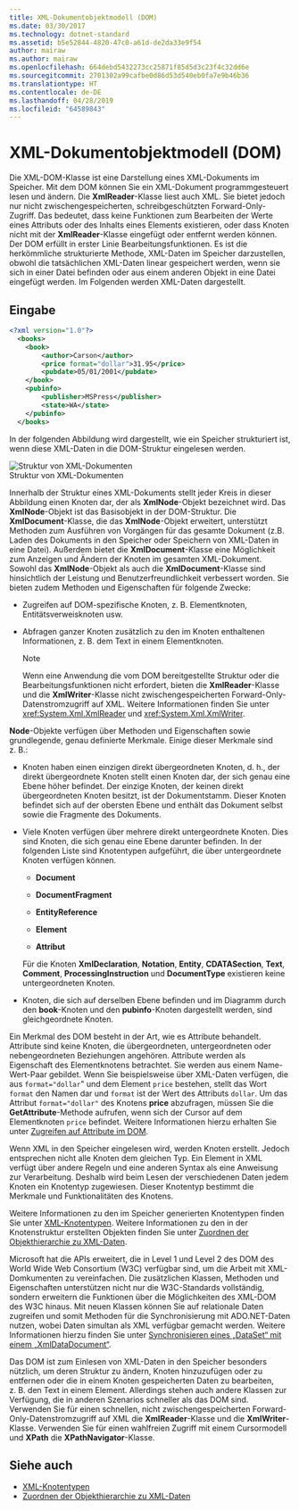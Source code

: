 ```yaml
---
title: XML-Dokumentobjektmodell (DOM)
ms.date: 03/30/2017
ms.technology: dotnet-standard
ms.assetid: b5e52844-4820-47c0-a61d-de2da33e9f54
author: mairaw
ms.author: mairaw
ms.openlocfilehash: 664debd5432273cc25871f85d5d3c23f4c32dd6e
ms.sourcegitcommit: 2701302a99cafbe0d86d53d540eb0fa7e9b46b36
ms.translationtype: HT
ms.contentlocale: de-DE
ms.lasthandoff: 04/28/2019
ms.locfileid: "64589843"
---
```

# <a name="xml-document-object-model-dom"></a>XML-Dokumentobjektmodell (DOM)
Die XML-DOM-Klasse ist eine Darstellung eines XML-Dokuments im Speicher. Mit dem DOM können Sie ein XML-Dokument programmgesteuert lesen und ändern. Die **XmlReader**-Klasse liest auch XML. Sie bietet jedoch nur nicht zwischengespeicherten, schreibgeschützten Forward-Only-Zugriff. Das bedeutet, dass keine Funktionen zum Bearbeiten der Werte eines Attributs oder des Inhalts eines Elements existieren, oder dass Knoten nicht mit der **XmlReader**-Klasse eingefügt oder entfernt werden können. Der DOM erfüllt in erster Linie Bearbeitungsfunktionen. Es ist die herkömmliche strukturierte Methode, XML-Daten im Speicher darzustellen, obwohl die tatsächlichen XML-Daten linear gespeichert werden, wenn sie sich in einer Datei befinden oder aus einem anderen Objekt in eine Datei eingefügt werden. Im Folgenden werden XML-Daten dargestellt.  
  
## <a name="input"></a>Eingabe  
  
```xml  
<?xml version="1.0"?>  
  <books>  
    <book>  
        <author>Carson</author>  
        <price format="dollar">31.95</price>  
        <pubdate>05/01/2001</pubdate>  
    </book>  
    <pubinfo>  
        <publisher>MSPress</publisher>  
        <state>WA</state>  
    </pubinfo>  
  </books>   
```  
  
 In der folgenden Abbildung wird dargestellt, wie ein Speicher strukturiert ist, wenn diese XML-Daten in die DOM-Struktur eingelesen werden.  
  
 ![Struktur von XML-Dokumenten](../../../../docs/standard/data/xml/media/xml-to-domtree.gif "XML_To_DOMTree")  
Struktur von XML-Dokumenten  
  
 Innerhalb der Struktur eines XML-Dokuments stellt jeder Kreis in dieser Abbildung einen Knoten dar, der als **XmlNode**-Objekt bezeichnet wird. Das **XmlNode**-Objekt ist das Basisobjekt in der DOM-Struktur. Die **XmlDocument**-Klasse, die das **XmlNode**-Objekt erweitert, unterstützt Methoden zum Ausführen von Vorgängen für das gesamte Dokument (z.B. Laden des Dokuments in den Speicher oder Speichern von XML-Daten in eine Datei). Außerdem bietet die **XmlDocument**-Klasse eine Möglichkeit zum Anzeigen und Ändern der Knoten im gesamten XML-Dokument. Sowohl das **XmlNode**-Objekt als auch die **XmlDocument**-Klasse sind hinsichtlich der Leistung und Benutzerfreundlichkeit verbessert worden. Sie bieten zudem Methoden und Eigenschaften für folgende Zwecke:  
  
- Zugreifen auf DOM-spezifische Knoten, z. B. Elementknoten, Entitätsverweisknoten usw.  
  
- Abfragen ganzer Knoten zusätzlich zu den im Knoten enthaltenen Informationen, z. B. dem Text in einem Elementknoten.  
  
    > [!NOTE]
    >  Wenn eine Anwendung die vom DOM bereitgestellte Struktur oder die Bearbeitungsfunktionen nicht erfordert, bieten die **XmlReader**-Klasse und die **XmlWriter**-Klasse nicht zwischengespeicherten Forward-Only-Datenstromzugriff auf XML. Weitere Informationen finden Sie unter <xref:System.Xml.XmlReader> und <xref:System.Xml.XmlWriter>.  
  
 **Node**-Objekte verfügen über Methoden und Eigenschaften sowie grundlegende, genau definierte Merkmale. Einige dieser Merkmale sind z. B.:  
  
- Knoten haben einen einzigen direkt übergeordneten Knoten, d. h., der direkt übergeordnete Knoten stellt einen Knoten dar, der sich genau eine Ebene höher befindet. Der einzige Knoten, der keinen direkt übergeordneten Knoten besitzt, ist der Dokumentstamm. Dieser Knoten befindet sich auf der obersten Ebene und enthält das Dokument selbst sowie die Fragmente des Dokuments.  
  
- Viele Knoten verfügen über mehrere direkt untergeordnete Knoten. Dies sind Knoten, die sich genau eine Ebene darunter befinden. In der folgenden Liste sind Knotentypen aufgeführt, die über untergeordnete Knoten verfügen können.  
  
    - **Document**  
  
    - **DocumentFragment**  
  
    - **EntityReference**  
  
    - **Element**  
  
    - **Attribut**  
  
     Für die Knoten **XmlDeclaration**, **Notation**, **Entity**, **CDATASection**, **Text**, **Comment**, **ProcessingInstruction** und **DocumentType** existieren keine untergeordneten Knoten.  
  
- Knoten, die sich auf derselben Ebene befinden und im Diagramm durch den **book**-Knoten und den **pubinfo**-Knoten dargestellt werden, sind gleichgeordnete Knoten.  
  
 Ein Merkmal des DOM besteht in der Art, wie es Attribute behandelt. Attribute sind keine Knoten, die übergeordneten, untergeordneten oder nebengeordneten Beziehungen angehören. Attribute werden als Eigenschaft des Elementknotens betrachtet. Sie werden aus einem Name-Wert-Paar gebildet. Wenn Sie beispielsweise über XML-Daten verfügen, die aus `format="dollar`" und dem Element `price` bestehen, stellt das Wort `format` den Namen dar und `format` ist der Wert des Attributs `dollar`. Um das Attribut `format="dollar"` des Knotens **price** abzufragen, müssen Sie die **GetAttribute**-Methode aufrufen, wenn sich der Cursor auf dem Elementknoten `price` befindet. Weitere Informationen hierzu erhalten Sie unter [Zugreifen auf Attribute im DOM](../../../../docs/standard/data/xml/accessing-attributes-in-the-dom.md).  
  
 Wenn XML in den Speicher eingelesen wird, werden Knoten erstellt. Jedoch entsprechen nicht alle Knoten dem gleichen Typ. Ein Element in XML verfügt über andere Regeln und eine anderen Syntax als eine Anweisung zur Verarbeitung. Deshalb wird beim Lesen der verschiedenen Daten jedem Knoten ein Knotentyp zugewiesen. Dieser Knotentyp bestimmt die Merkmale und Funktionalitäten des Knotens.  
  
 Weitere Informationen zu den im Speicher generierten Knotentypen finden Sie unter [XML-Knotentypen](../../../../docs/standard/data/xml/types-of-xml-nodes.md). Weitere Informationen zu den in der Knotenstruktur erstellten Objekten finden Sie unter [Zuordnen der Objekthierarchie zu XML-Daten](../../../../docs/standard/data/xml/mapping-the-object-hierarchy-to-xml-data.md).  
  
 Microsoft hat die APIs erweitert, die in Level 1 und Level 2 des DOM des World Wide Web Consortium (W3C) verfügbar sind, um die Arbeit mit XML-Domkumenten zu vereinfachen. Die zusätzlichen Klassen, Methoden und Eigenschaften unterstützen nicht nur die W3C-Standards vollständig, sondern erweitern die Funktionen über die Möglichkeiten des XML-DOM des W3C hinaus. Mit neuen Klassen können Sie auf relationale Daten zugreifen und somit Methoden für die Synchronisierung mit ADO.NET-Daten nutzen, wobei Daten simultan als XML verfügbar gemacht werden. Weitere Informationen hierzu finden Sie unter [Synchronisieren eines „DataSet“ mit einem „XmlDataDocument“](../../../../docs/framework/data/adonet/dataset-datatable-dataview/dataset-and-xmldatadocument-synchronization.md).  
  
 Das DOM ist zum Einlesen von XML-Daten in den Speicher besonders nützlich, um deren Struktur zu ändern, Knoten hinzuzufügen oder zu entfernen oder die in einem Knoten gespeicherten Daten zu bearbeiten, z. B. den Text in einem Element. Allerdings stehen auch andere Klassen zur Verfügung, die in anderen Szenarios schneller als das DOM sind. Verwenden Sie für einen schnellen, nicht zwischengespeicherten Forward-Only-Datenstromzugriff auf XML die **XmlReader**-Klasse und die **XmlWriter**-Klasse. Verwenden Sie für einen wahlfreien Zugriff mit einem Cursormodell und **XPath** die **XPathNavigator**-Klasse.  
  
## <a name="see-also"></a>Siehe auch

- [XML-Knotentypen](../../../../docs/standard/data/xml/types-of-xml-nodes.md)
- [Zuordnen der Objekthierarchie zu XML-Daten](../../../../docs/standard/data/xml/mapping-the-object-hierarchy-to-xml-data.md)
